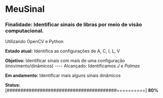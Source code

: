 # MeuSinal
### Finalidade: Identificar sinais de libras por meio de visão computacional.

Utilizando OpenCV e Python

**Estado atual:** Identifica as configurações de A, C, I, L, V

**Objetivo:** Identificar sinais com mais de uma configuração (movimento/dinâmicos)
    ---- Alcançado: Identificamos *J* e *Palmas*

**Em andamento:** Identificar mais alguns sinais dinâmicos

**Status:** [########################################==========] **80%**
